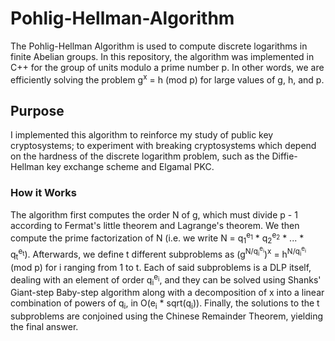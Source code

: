 # Pohlig-Hellman-Algorithm
The Pohlig-Hellman Algorithm is used to compute discrete logarithms in finite Abelian groups. In this repository, the algorithm was implemented in C++ for the group of units modulo a prime number p. In other words, we are efficiently solving the problem g<sup>x</sup> = h (mod p) for large values of g, h, and p.

## Purpose
I implemented this algorithm to reinforce my study of public key cryptosystems; to experiment with breaking cryptosystems which depend on the hardness of the discrete logarithm problem, such as the Diffie-Hellman key exchange scheme and Elgamal PKC.

### How it Works
The algorithm first computes the order N of g, which must divide p - 1 according to Fermat's little theorem and Lagrange's theorem. We then compute the prime factorization of N (i.e. we write N = q<sub>1</sub><sup>e<sub>1</sub></sup> * q<sub>2</sub><sup>e<sub>2</sub></sup> * ... * q<sub>t</sub><sup>e<sub>t</sub></sup>). Afterwards, we define t different subproblems as (g<sup>N/q<sub>i</sub><sup>e<sub>i</sub></sup></sup>)<sup>x</sup> = h<sup>N/q<sub>i</sub><sup>e<sub>i</sub></sup></sup> (mod p) for i ranging from 1 to t. Each of said subproblems is a DLP itself, dealing with an element of order q<sub>i</sub><sup>e<sub>i</sub></sup>, and they can be solved using Shanks' Giant-step Baby-step algorithm along with a decomposition of x into a linear combination of powers of q<sub>i</sub>, in O(e<sub>i</sub> * sqrt(q<sub>i</sub>)). Finally, the solutions to the t subproblems are conjoined using the Chinese Remainder Theorem, yielding the final answer. 
